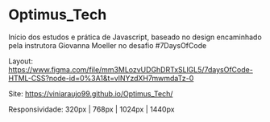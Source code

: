 # Optimus_Tech

Início dos estudos e prática de Javascript, baseado no design encaminhado pela instrutora Giovanna Moeller no desafio #7DaysOfCode

Layout: https://www.figma.com/file/mm3MLozvUDGhDRTxSLlGL5/7daysOfCode-HTML-CSS?node-id=0%3A1&t=vlNYzdXH7mwmdaTz-0

Site: https://viniaraujo99.github.io/Optimus_Tech/

Responsividade: 320px | 768px | 1024px | 1440px
